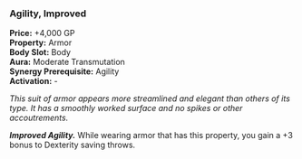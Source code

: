 ### Agility, Improved

**Price:** +4,000 GP  
**Property:** Armor  
**Body Slot:** Body  
**Aura:** Moderate Transmutation  
**Synergy Prerequisite:** Agility  
**Activation:** -

*This suit of armor appears more streamlined and elegant than others of its type. It has a smoothly worked surface and no spikes or other accoutrements.*

***Improved Agility.*** While wearing armor that has this property, you gain a +3 bonus to Dexterity saving throws.